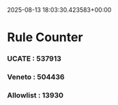 2025-08-13 18:03:30.423583+00:00
# Rule Counter 
 ### UCATE : 537913

 ### Veneto : 504436

 ### Allowlist : 13930